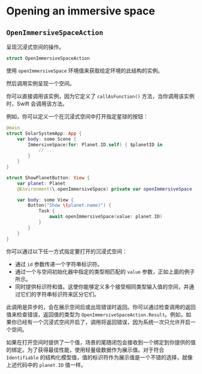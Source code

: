 # Opening an immersive space

## `OpenImmersiveSpaceAction`

呈现沉浸式空间的操作。

```swift
struct OpenImmersiveSpaceAction
```

使用 `openImmersiveSpace` 环境值来获取给定环境的此结构的实例。

然后调用实例呈现一个空间。

你可以直接调用该实例，因为它定义了 `callAsFunction()` 方法，当你调用该实例时，Swift 会调用该方法。

例如，你可以定义一个在沉浸式空间中打开指定星球的按钮：


```swift
@main
struct SolarSystemApp: App {
    var body: some Scene {
        ImmersiveSpace(for: Planet.ID.self) { $planetID in
            // ...
        }
    }
}

struct ShowPlanetButton: View {
    var planet: Planet
    @Environment(\.openImmersiveSpace) private var openImmersiveSpace

    var body: some View {
        Button("Show \(planet.name)") {
            Task {
                await openImmersiveSpace(value: planet.ID)
            }
        }
    }
}
```

你可以通过以下任一方式指定要打开的沉浸式空间：
- 通过 `id` 参数传递一个字符串标识符。
- 通过一个与空间初始化器中指定的类型相匹配的 `value` 参数，正如上面的例子所示。
- 同时提供标识符和值。这使你能够定义多个接受相同类型输入值的空间，并通过它们的字符串标识符来区分它们。

此调用是异步的，会在展示空间后或出现错误时返回。你可以通过检查调用的返回值来检查错误，返回值的类型为 `OpenImmersiveSpaceAction.Result`。例如，如果你已经有一个沉浸式空间开启了，调用将返回错误，因为系统一次只允许开启一个空间。

如果在打开空间时提供了一个值，场景的尾随闭包会接收到一个绑定到你提供的值的绑定。为了获得最佳性能，使用轻量级数据作为展示值。对于符合 `Identifiable` 的结构化模型值，值的标识符作为展示值是一个不错的选择，就像上述代码中的 `planet.ID` 值一样。